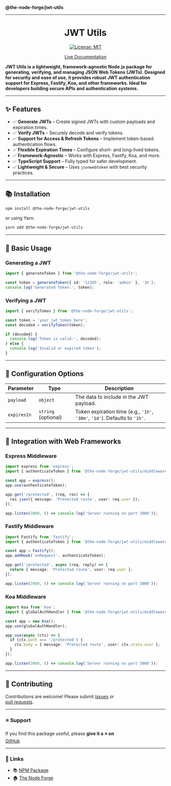 **@the-node-forge/jwt-utils**

---

<div align="center">

# JWT Utils

[![License: MIT](https://img.shields.io/badge/License-MIT-yellow.svg)](https://opensource.org/licenses/MIT)

[Live Documentation](https://the-node-forge.github.io/jwt-utils/)

</div>

**JWT Utils is a lightweight, framework-agnostic Node.js package for generating,
verifying, and managing JSON Web Tokens (JWTs). Designed for security and ease of
use, it provides robust JWT authentication support for Express, Fastify, Koa, and
other frameworks. Ideal for developers building secure APIs and authentication
systems.**

---

## ✨ Features

- ✅ **Generate JWTs** – Create signed JWTs with custom payloads and expiration
  times.
- ✅ **Verify JWTs** – Securely decode and verify tokens.
- ✅ **Support for Access & Refresh Tokens** – Implement token-based authentication
  flows.
- ✅ **Flexible Expiration Times** – Configure short- and long-lived tokens.
- ✅ **Framework-Agnostic** – Works with Express, Fastify, Koa, and more.
- ✅ **TypeScript Support** – Fully typed for safer development.
- ✅ **Lightweight & Secure** – Uses `jsonwebtoken` with best security practices.

---

## 📚 Installation

```sh
npm install @the-node-forge/jwt-utils
```

or using Yarn:

```sh
yarn add @the-node-forge/jwt-utils
```

---

## 🎯 **Basic Usage**

### **Generating a JWT**

```ts
import { generateToken } from '@the-node-forge/jwt-utils';

const token = generateToken({ id: '12345', role: 'admin' }, '1h');
console.log('Generated Token:', token);
```

### **Verifying a JWT**

```ts
import { verifyToken } from '@the-node-forge/jwt-utils';

const token = 'your_jwt_token_here';
const decoded = verifyToken(token);

if (decoded) {
  console.log('Token is valid:', decoded);
} else {
  console.log('Invalid or expired token');
}
```

---

## 📌 **Configuration Options**

| Parameter   | Type                | Description                                                                |
| ----------- | ------------------- | -------------------------------------------------------------------------- |
| `payload`   | `object`            | The data to include in the JWT payload.                                    |
| `expiresIn` | `string` (optional) | Token expiration time (e.g., `'1h'`, `'30m'`, `'1d'`). Defaults to `'1h'`. |

---

## 🚀 **Integration with Web Frameworks**

### **Express Middleware**

```ts
import express from 'express';
import { authenticateToken } from '@the-node-forge/jwt-utils/middleware/express';

const app = express();
app.use(authenticateToken);

app.get('/protected', (req, res) => {
  res.json({ message: 'Protected route', user: req.user });
});

app.listen(3000, () => console.log('Server running on port 3000'));
```

### **Fastify Middleware**

```ts
import Fastify from 'fastify';
import { authenticateToken } from '@the-node-forge/jwt-utils/middleware/fastify';

const app = Fastify();
app.addHook('onRequest', authenticateToken);

app.get('/protected', async (req, reply) => {
  return { message: 'Protected route', user: req.user };
});

app.listen(3000, () => console.log('Server running on port 3000'));
```

### **Koa Middleware**

```ts
import Koa from 'koa';
import { globalAuthHandler } from '@the-node-forge/jwt-utils/middleware/koa';

const app = new Koa();
app.use(globalAuthHandler);

app.use(async (ctx) => {
  if (ctx.path === '/protected') {
    ctx.body = { message: 'Protected route', user: ctx.state.user };
  }
});

app.listen(3000, () => console.log('Server running on port 3000'));
```

---

## 👑 **Contributing**

Contributions are welcome! Please submit
[issues](https://github.com/The-Node-Forge/jwt-utils/issues) or  
[pull requests](https://github.com/The-Node-Forge/jwt-utils/pulls).

---

### ⭐ Support

If you find this package useful, please **give it a ⭐ on**  
[GitHub](https://github.com/The-Node-Forge/jwt-utils 'GitHub Repository')

---

### 🔗 **Links**

- 📚 [NPM Package](https://www.npmjs.com/package/@the-node-forge/jwt-utils)
- 🏠 [The Node Forge](https://github.com/The-Node-Forge)
